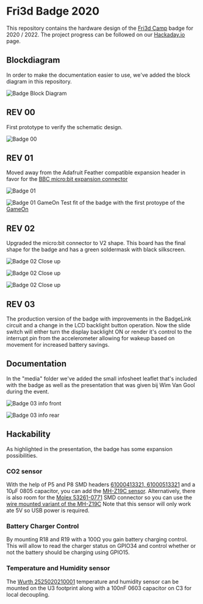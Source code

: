 # Fri3d Badge 2020

This repository contains the hardware design of the [Fri3d Camp](https://fri3d.be/) badge for 2020 / 2022. The project progress can be followed on our [Hackaday.io](https://hackaday.io/project/169741-fri3d-2022-badge) page.

## Blockdiagram

In order to make the documentation easier to use, we've added the block diagram in this repository.

![Badge Block Diagram](media/Badge_Block.png)

## REV 00
First prototype to verify the schematic design.

![Badge 00](media/Badge_00.jpg)

## REV 01
Moved away from the Adafruit Feather compatible expansion header in favor for the [BBC micro:bit expansion connector](https://tech.microbit.org/hardware/edgeconnector/)

![Badge 01](media/Badge_01_BACK_noBG.png)

![Badge 01 GameOn](media/Badge_01_GameOn.jpg)
Test fit of the badge with the first protoype of the [GameOn](https://github.com/Fri3dCamp/gameon-2020)


## REV 02
Upgraded the micro:bit connector to V2 shape.
This board has the final shape for the badge and has a green soldermask with black silkscreen.

![Badge 02 Close up](media/Badge_02_Closeup.jpg)

![Badge 02 Close up](media/Badge_02_Front.jpg)

![Badge 02 Close up](media/Badge_02_Back.jpg)


## REV 03
The production version of the badge with improvements in the BadgeLink circuit and a change in the LCD backlight button operation. Now the slide switch will either turn the display backlight ON or render it's control to the interrupt pin from the accelerometer allowing for wakeup based on movement for increased battery savings.

## Documentation
In the "media" folder we've added the small infosheet leaflet that's included with the badge as well as the presentation that was given bij Wim Van Gool during the event.

![Badge 03 info front](media/Info_front.png)

![Badge 03 info rear](media/Info_rear.png)

## Hackability

As highlighted in the presentation, the badge has some expansion possibilities.

### CO2 sensor

With the help of P5 and P8 SMD headers [61000413321, 61000513321]( https://www.we-online.com/catalog/en/PHD_2_54_SMT_SOCKET_HEADER_6100XXXXX21) and a 10µF 0805 capacitor, you can add the [MH-Z19C sensor]( https://www.reichelt.com/be/nl/infrarood-co2-sensor-mh-z19c-pin-header-rm-2-54-co2-mh-z19c-ph-p297320.html). Alternatively, there is also room for the [Molex 
53261-0771](https://www.molex.com/molex/products/part-detail/pcb_headers/0532610771) SMD connector so you can use the [wire mounted variant of the MH-Z19C]( https://www.tinytronics.nl/shop/en/sensors/air/gas/winsen-mh-z19c-co2-sensor-with-cable)
Note that this sensor will only work ate 5V so USB power is required.

### Battery Charger Control

By mounting R18 and R19 with a 100Ω you gain battery charging control. This will allow to read the charger status on GPIO34 and control whether or not the battery should be charging using GPIO15.

### Temperature and Humidity sensor

The [Wurth 2525020210001]( https://www.we-online.com/catalog/en/WSEN-HIDS) temperature and humidity sensor can be mounted on the U3 footprint along with a 100nF 0603 capacitor on C3 for local decoupling. 
